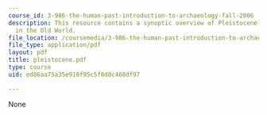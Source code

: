 ```yaml
---
course_id: 3-986-the-human-past-introduction-to-archaeology-fall-2006
description: This resource contains a synoptic overview of Pleistocene prehistory
  in the Old World.
file_location: /coursemedia/3-986-the-human-past-introduction-to-archaeology-fall-2006/ed86aa75a35e910f95c5f0d0c468df97_pleistocene.pdf
file_type: application/pdf
layout: pdf
title: pleistocene.pdf
type: course
uid: ed86aa75a35e910f95c5f0d0c468df97

---
```

None